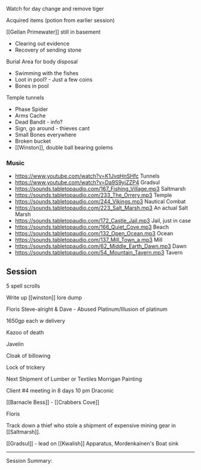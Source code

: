 Watch for day change and remove tiger



Acquired items (potion from earlier session)

[[Gellan Primewater]] still in basement
- Clearing out evidence
- Recovery of sending stone

Burial Area for body disposal
- Swimming with the fishes
- Loot in pool? - Just a few coins
- Bones in pool

Temple tunnels
- Phase Spider
- Arms Cache
- Dead Bandit - info?
- Sign, go around - thieves cant
- Small Bones everywhere
- Broken bucket
- [[Winston]], double ball bearing golems

### Music
- https://www.youtube.com/watch?v=K1JvqHnSHfc Tunnels
- https://www.youtube.com/watch?v=Da9S9yjZZP4 Gradsul
- https://sounds.tabletopaudio.com/167_Fishing_Village.mp3 Saltmarsh
- https://sounds.tabletopaudio.com/233_The_Orrery.mp3 Temple
- https://sounds.tabletopaudio.com/244_Vikings.mp3 Nautical Combat
- https://sounds.tabletopaudio.com/223_Salt_Marsh.mp3 An actual Salt Marsh
- https://sounds.tabletopaudio.com/172_Castle_Jail.mp3 Jail, just in case
- https://sounds.tabletopaudio.com/166_Quiet_Cove.mp3 Beach
- https://sounds.tabletopaudio.com/132_Open_Ocean.mp3 Ocean
- https://sounds.tabletopaudio.com/137_Mill_Town_a.mp3 Mill
- https://sounds.tabletopaudio.com/62_Middle_Earth_Dawn.mp3 Dawn
- https://sounds.tabletopaudio.com/54_Mountain_Tavern.mp3 Tavern

## Session

5 spell scrolls

Write up [[winston]] lore dump

Floris
Steve-alright & Dave - Abused
Platinum/Illusion of platinum



1650gp each w delivery


Kazoo of death

Javelin 

Cloak of billowing

Lock of trickery 

Next Shipment of Lumber or Textiles
Morrigan 
Painting

Client #4 meeting in 8 days
10 pm 
Draconic

[[Barnacle Bess]] - [[Crabbers Cove]]

Floris

Track down a thief who stole a shipment of expensive mining gear in [[Saltmarsh]].

[[Gradsul]] - lead on [[Kwalish]] Apparatus, Mordenkainen's Boat sink


<hr>

Session Summary:






